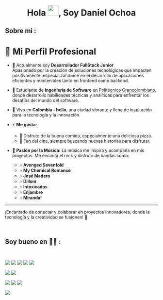 <h1 align="center">Hola <img src="https://media.giphy.com/media/hvRJCLFzcasrR4ia7z/giphy.gif" width="35">, Soy Daniel Ochoa</h1>

## Sobre mi :
# 🌟 Mi Perfil Profesional

- 🏢 Actualmente soy **Desarrollador FullStack Junior**  
  Apasionado por la creación de soluciones tecnológicas que impacten positivamente, especializándome en el desarrollo de aplicaciones eficientes y mantenibles tanto en frontend como backend.

- 🏢 Estudiante de **Ingeniería de Software** en [Politécnico Grancolombiano](https://www.poli.edu.co/), donde desarrollo habilidades técnicas y analíticas para enfrentar los desafíos del mundo del software.

- 🏡 Vivo en **Colombia - bello**, una ciudad vibrante y llena de inspiración para la tecnología y la innovación.

- ⚡ **Me gusta:**  
  - 🍕 Disfruto de la buena comida, especialmente una deliciosa pizza.
  - 🎥 Fan del cine, siempre buscando nuevas historias para disfrutar.

- 🎸 **Pasión por la Música:**
  La música me inspira y acompaña en mis proyectos. Me encanta el rock y disfruto de bandas como:
  - 🎶 **Avenged Sevenfold** 
  - 🎶 **My Chemical Romance** 
  - 🎶 **José Madero** 
  - 🎶 **Dillom** 
  - 🎶 **Intoxicados** 
  - 🎶 **Enjambre** 
  - 🎶 **Miranda!** 

---
¡Encantado de conectar y colaborar en proyectos innovadores, donde la tecnología y la creatividad se fusionen! 🚀


<br>

## Soy bueno en 🧑‍💻 :

<br>

<img src="https://img.icons8.com/color/48/000000/html-5--v1.png"/> <img src="https://img.icons8.com/color/48/000000/css3.png"/> <img src="https://img.icons8.com/color/48/000000/javascript--v1.png"/> <img src="https://img.icons8.com/office/48/000000/react.png"/> <img src="https://img.icons8.com/color/48/000000/nextjs.png"/>

<img src="https://img.icons8.com/color/48/000000/java-coffee-cup-logo--v1.png"/> <img src="https://img.icons8.com/officel/48/000000/php-logo.png"/> 

<img src="https://img.icons8.com/color/48/000000/mysql-logo.png"/> <img src="https://img.icons8.com/color/48/000000/mongodb.png"/> <img src="https://img.icons8.com/color/48/000000/firebase.png"/>

<img src="https://img.icons8.com/color/48/000000/npm.png"/>

<br>

